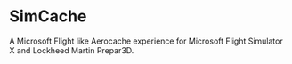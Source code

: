 # SimCache
A Microsoft Flight like Aerocache experience for Microsoft Flight Simulator X and Lockheed Martin Prepar3D.
